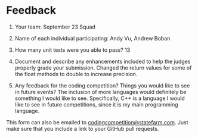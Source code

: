 # Feedback

1. Your team: September 23 Squad
2. Name of each individual participating: Andy Vu, Andrew Boban
3. How many unit tests were you able to pass? 13
4. Document and describe any enhancements included to help the judges properly grade your submission.
    Changed the return values for some of the float methods to double to increase precision.

5. Any feedback for the coding competition? Things you would like to see in future events?
    The inclusion of more languages would definitely be something I would like to see. Specifically, C++ is a language I would like to see in future competitions, since
    it is my main programming language.

This form can also be emailed to [codingcompetition@statefarm.com](mailto:codingcompetition@statefarm.com). Just make sure that you include a link to your GitHub pull requests.

